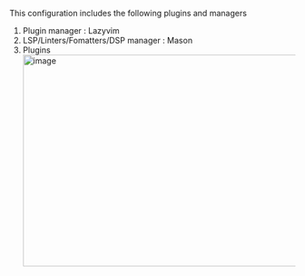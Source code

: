 This configuration includes the following plugins and managers
1. Plugin manager : Lazyvim
2. LSP/Linters/Fomatters/DSP manager  : Mason
3. Plugins
   <img width="828" height="373" alt="image" src="https://github.com/user-attachments/assets/31e96c3c-5605-4edc-9d07-b09a159b72b7" />


    

